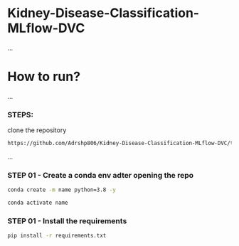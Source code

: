 # Kidney-Disease-Classification-MLflow-DVC



...
# How to run?

...
### STEPS:

clone the repository

```bash
https://github.com/Adrshp806/Kidney-Disease-Classification-MLflow-DVC/tree/main
```

...
### STEP 01 - Create a conda env adter opening the repo

```bash
conda create -m name python=3.8 -y
```

```bash
conda activate name
```

### STEP 01 - Install the requirements
```bash
pip install -r requirements.txt
```

